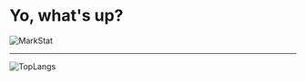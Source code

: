 # Yo, what's up?

![MarkStat](https://github-readme-stats.vercel.app/api?username=CodeHeister&show_icons=true&theme=radical&hide_progress=true&bg_color=45,642B73,C6426E&rank_icon=github&hide_border=true)

---

![TopLangs](https://github-readme-stats.vercel.app/api/top-langs/?username=CodeHeister&layout=compact&langs_count=100&theme=radical&bg_color=45,642B73,C6426E&hide_border=true)
